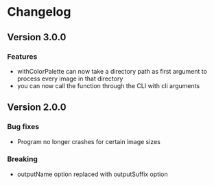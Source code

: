 # Changelog

## Version 3.0.0

### Features
- withColorPalette can now take a directory path as first argument to process every image in that directory
- you can now call the function through the CLI with cli arguments

## Version 2.0.0

### Bug fixes
- Program no longer crashes for certain image sizes

### Breaking
- outputName option replaced with outputSuffix option
